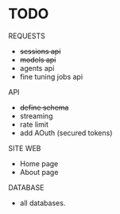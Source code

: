 # TODO

REQUESTS
- ~~sessions api~~
- ~~models api~~
- agents api
- fine tuning jobs api

API
- ~~define schema~~
- streaming
- rate limit
- add AOuth (secured tokens)

SITE WEB
- Home page
- About page

DATABASE
- all databases.